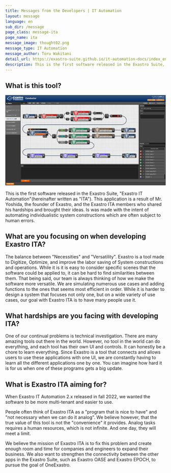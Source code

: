 ```yaml
---
title: Messages from the Developers | IT Automation
layout: message
language: en
sub_dir: /message
page_class: message-ita
page_name: ita
message_image: thought02.png
message_type: IT Automation
message_author: Toru Wakitani
detail_url: https://exastro-suite.github.io/it-automation-docs/index_en.html
description: This is the first software released in the Exastro Suite, "Exastro IT Automation". Is was made with the intent of automating individualistic system constructions which are often subject to human errors.
---
```

<h2>What is this tool?</h2>

<div class="image right"><img src="/message/img/image_ita01.jpg" alt="IT Automation image"></div>

<p>This is the first software released in the Exastro Suite, "Exastro IT Automation"(hereinafter written as "ITA"). This application is a result of Mr. Yoshida, the founder of Exastro, and the Exastro ITA members who shared his hardships and brought their ideas. Is was made with the intent of automating individualistic system constructions which are often subject to human errors.</p>

<h2>What are you focusing on when developing Exastro ITA?</h2>
<p>The balance between "Necessities" and "Versatility". Exastro is a tool made to Digitize, Optimize, and improve the labor saving of System constructions and operations. While it is  it is easy to consider specific scenes that the software could be applied to, it can be hard to find similarities between them. That being said, our team is always thinking of how we make the software more versatile. We are simulating numerous use cases and adding functions to the ones that seems most efficient in order. While it is harder to design a system that focuses not only one, but on a wide variety of use cases, our goal with Exastro ITA is to have many people use it.</p>

<h2>What hardships are you facing with developing ITA?</h2>
<p>One of our continual problems is technical investigation. There are many amazing tools out there in the world. However, no tool in the world can do everything, and each tool has their own UI and controls. It can honestly be a chore to learn everything. Since Exastro is a tool that connects and allows users to use these applications with one UI, we are constantly having to learn all the different applications one by one. You can imagine how hard it is for us when one of these programs gets a big update.</p>

<h2>What is Exastro ITA aiming for?</h2>
<p>When Exastro IT Automation 2.x released in fall 2022, we wanted the software to be more multi-tenant and easier to use.</p>
<p>People often think of Exastro ITA as a "program that is nice to have" and "not necessary when we can do it analog". We believe however, that the true value of this tool is not the "convenience" it provides. Analog tasks requires a human resources, which is not infinite. And one day, they will meet a limit.</p>
<p>We believe the mission of Exastro ITA is to fix this problem and create enough room and time for companies and engineers to expand their business. We also want to strengthen the connectivity between the other apps in the Exastro Suite, such as Exastro OASE and Exastro EPOCH, to pursue the goal of OneExastro.</p>